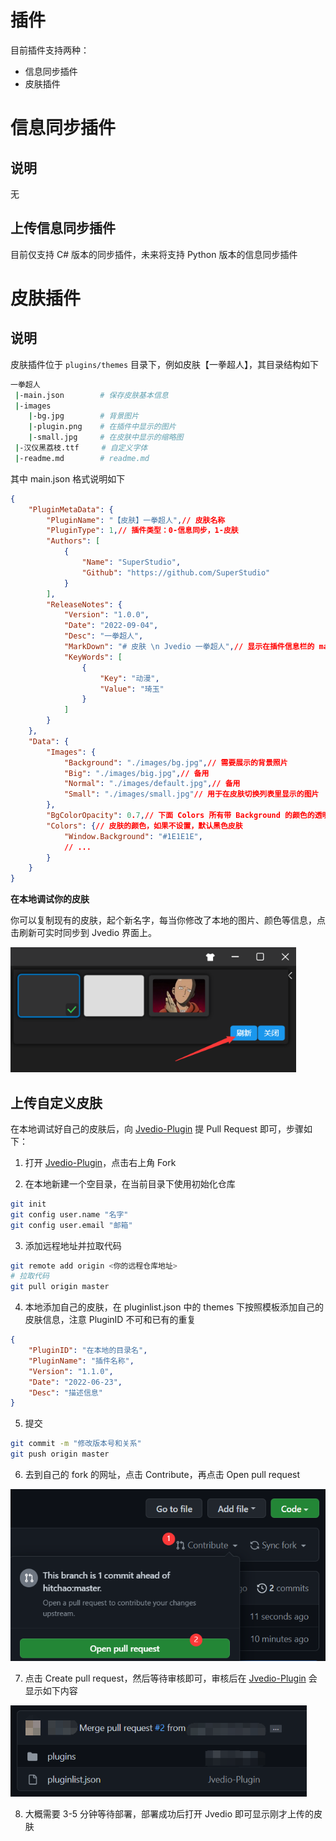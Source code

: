 # 插件

目前插件支持两种：

- 信息同步插件
- 皮肤插件

# 信息同步插件

## 说明

无

## 上传信息同步插件

目前仅支持 C# 版本的同步插件，未来将支持 Python 版本的信息同步插件

# 皮肤插件

## 说明

皮肤插件位于 `plugins/themes` 目录下，例如皮肤【一拳超人】，其目录结构如下

```bash
一拳超人
 |-main.json		# 保存皮肤基本信息
 |-images
 	|-bg.jpg		# 背景图片
 	|-plugin.png	# 在插件中显示的图片
 	|-small.jpg		# 在皮肤中显示的缩略图
 |-汉仪黑荔枝.ttf	 # 自定义字体
 |-readme.md		# readme.md
```

其中 main.json 格式说明如下

```json
{
    "PluginMetaData": {
        "PluginName": "【皮肤】一拳超人",// 皮肤名称
        "PluginType": 1,// 插件类型：0-信息同步，1-皮肤
        "Authors": [
            {
                "Name": "SuperStudio",
                "Github": "https://github.com/SuperStudio"
            }
        ],
        "ReleaseNotes": {
            "Version": "1.0.0",
            "Date": "2022-09-04",
            "Desc": "一拳超人",
            "MarkDown": "# 皮肤 \n Jvedio 一拳超人",// 显示在插件信息栏的 markdown 文档，不填则默认使用 readme.md
            "KeyWords": [
                {
                    "Key": "动漫",
                    "Value": "琦玉"
                }
            ]
        }
    },
    "Data": {
        "Images": {
            "Background": "./images/bg.jpg",// 需要展示的背景照片
            "Big": "./images/big.jpg",// 备用
            "Normal": "./images/default.jpg",// 备用
            "Small": "./images/small.jpg"// 用于在皮肤切换列表里显示的图片
        },
        "BgColorOpacity": 0.7,// 下面 Colors 所有带 Background 的颜色的透明度
        "Colors": {// 皮肤的颜色，如果不设置，默认黑色皮肤
            "Window.Background": "#1E1E1E",
            // ...
        }
    }
}
```

**在本地调试你的皮肤**

你可以复制现有的皮肤，起个新名字，每当你修改了本地的图片、颜色等信息，点击刷新可实时同步到 Jvedio 界面上。

<img src="Image/image-20220904130712482.png" alt="image-20220904130712482" style="zoom:80%;" />

## 上传自定义皮肤

在本地调试好自己的皮肤后，向 [Jvedio-Plugin](https://github.com/hitchao/Jvedio-Plugin) 提 Pull Request 即可，步骤如下：

1. 打开 [Jvedio-Plugin](https://github.com/hitchao/Jvedio-Plugin)，点击右上角 Fork

2. 在本地新建一个空目录，在当前目录下使用初始化仓库

```bash
git init
git config user.name "名字"
git config user.email "邮箱"
```

3. 添加远程地址并拉取代码

```bash
git remote add origin <你的远程仓库地址>
# 拉取代码
git pull origin master
```

4. 本地添加自己的皮肤，在 pluginlist.json 中的 themes 下按照模板添加自己的皮肤信息，注意 PluginID 不可和已有的重复

```json
{
    "PluginID": "在本地的目录名",
    "PluginName": "插件名称",
    "Version": "1.1.0",
    "Date": "2022-06-23",
    "Desc": "描述信息"
}
```

5. 提交

```bash
git commit -m "修改版本号和关系"
git push origin master
```

6. 去到自己的 fork 的网址，点击 Contribute，再点击 Open pull request

<img src="Image/image-20220904124813586.png" alt="image-20220904124813586" style="zoom:80%;" />

7. 点击 Create pull request，然后等待审核即可，审核后在 [Jvedio-Plugin](https://github.com/hitchao/Jvedio-Plugin) 会显示如下内容

<img src="Image/image-20220904125106639.png" alt="image-20220904125106639" style="zoom:80%;" />

8. 大概需要 3-5 分钟等待部署，部署成功后打开 Jvedio 即可显示刚才上传的皮肤





